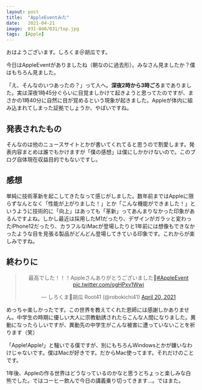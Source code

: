 ```yaml
---
layout: post
title:  "AppleEventみた"
date:   2021-04-21
image:  031-040/031/top.jpg
tags:  [Apple]
---
```


おはようございます。しろくま＠胡瓜です。

今日はAppleEventがありましたね（朝なのに過去形）。みなさん見ましたか？僕はもちろん見ました。

「え、そんなのいつあったの？」って人へ。**深夜2時から3時ごろ**までありました。実は深夜1時45分ぐらいに目覚ましかけて起きようと思ってたのですが、まさかの1時40分に自然に目が覚めるという現象が起きました。Appleが体内に組み込まれてしまった証拠でしょうか、やばいですね。

## 発表されたもの

そんなのは他のニュースサイトとかが書いてくれてると思うので割愛します。発表内容まとめは誰でもかけますが「僕の感想」は僕にしかかけないので。このブログ自体現在収益目的でもないですし。

## 感想

単純に技術革新を起こしてきたなって感じがしました。数年前まではAppleに限らずなんとなく「性能が上がりました！」とか「こんな機能ができました！」というように技術的に「向上」はあっても「革新」ってあんまりなかった印象があるんですよね。しかし最近は採用したM1だったり、デザインがガラッと変わったiPhone12だったり、カラフルなiMacが登場したりと1年前には想像もできなかったような目を見張る製品がどんどん登場してきている印象です。これからが楽しみですね。

## 終わりに

<center><blockquote class="twitter-tweet" data-theme="dark"><p lang="ja" dir="ltr">最高でした！！！Appleさんありがとうございました🍎<a href="https://twitter.com/hashtag/AppleEvent?src=hash&amp;ref_src=twsrc%5Etfw">#AppleEvent</a> <a href="https://t.co/ogHPxv1Wwi">pic.twitter.com/ogHPxv1Wwi</a></p>&mdash; しろくま🥒胡瓜 Root41 (@robokichi41) <a href="https://twitter.com/robokichi41/status/1384568147462692869?ref_src=twsrc%5Etfw">April 20, 2021</a></blockquote> <script async src="https://platform.twitter.com/widgets.js" charset="utf-8"></script></center>

めっちゃ楽しかったです。この世界を教えてくれた恩師には感謝しかありません。中学生の時期に優しい大人に宗教勧誘されたらこんな人間になりました。異動になったらしいですが、異動先の中学生がこんな被害に遭っていないことを祈ります（笑）

「Apple!Apple!」と騒いでる僕ですが、別にもちろんWindowsとかが嫌いなわけじゃないです。僕はMacが好きです。だからMac使ってます。それだけのことです。

1年後、Appleの作る世界はどうなっているのかなと思うとちょっと楽しみな白熊でした。ではコーヒー飲んで今日の講義乗り切ってきます…。ではまた。